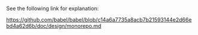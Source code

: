See the following link for explanation:

https://github.com/babel/babel/blob/c14a6a7735a8acb7b21593144e2d66ebd4a62d6b/doc/design/monorepo.md
